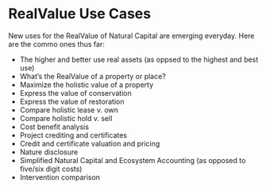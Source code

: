 # RealValue Use Cases

New uses for the RealValue of Natural Capital are emerging everyday. Here are the commo ones thus far:

* The higher and better use real assets (as oppsed to the highest and best use)
* What’s the RealValue of a property or place?
* Maximize the holistic value of a property
* Express the value of conservation
* Express the value of restoration
* Compare holistic lease v. own
* Compare holistic hold v. sell
* Cost benefit analysis
* Project crediting and certificates
* Credit and certificate valuation and pricing
* Nature disclosure
* Simplified Natural Capital and Ecosystem Accounting (as opposed to five/six digit costs)
* Intervention comparison
